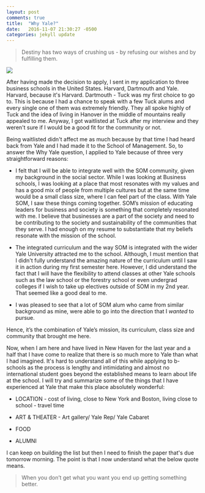 ```yaml
---
layout: post
comments: true
title:  "Why Yale?"
date:   2016-11-07 21:30:27 -0500
categories: jekyll update
---
```


> Destiny has two ways of crushing us - by refusing our wishes and by fulfilling them.

<img src = "http://yaleentrepreneurship.com/wp-content/uploads/2015/07/evans.jpg">

After having made the decision to apply, I sent in my application to three business schools in the United States. Harvard, Dartmouth and Yale. Harvard, because it's Harvard. Dartmouth - Tuck was my first choice to go to. This is because I had a chance to speak with a few Tuck alums and every single one of them was extremely friendly. They all spoke highly of Tuck and the idea of living in Hanover in the middle of mountains really appealed to me. Anyway, I got waitlisted at Tuck after my interview and they weren't sure if I would be a good fit for the community or not.

Being waitlisted didn't affect me as much because by that time I had heard back from Yale and I had made it to the School of Management. So, to answer the Why Yale question, I applied to Yale because of three very straightforward reasons:

* I felt that I will be able to integrate well with the SOM community, given my background in the social sector. While I was looking at Business schools, I was looking at a place that most resonates with my values and has a good mix of people from multiple cultures but at the same time would be a small class size, where I can feel part of the class. With Yale SOM, I saw these things coming together. SOM’s mission of educating leaders for business and society is something that completely resonated with me. I believe that businesses are a part of the society and need to be contributing to the society and sustainability of the communities that they serve. I had enough on my resume to substantiate that my beliefs resonate with the mission of the school.

* The integrated curriculum and the way SOM is integrated with the wider Yale University attracted me to the school. Although, I must mention that I didn't fully understand the amazing nature of the curriculum until I saw it in action during my first semester here. However, I did understand the fact that I will have the flexibility to attend classes at other Yale schools such as the law school or the forestry school or even undergrad colleges if I wish to take up electives outside of SOM in my 2nd year. That seemed like a good deal to me. 

* I was pleased to see that a lot of SOM alum who came from similar background as mine, were able to go into the direction that I *wanted* to pursue.

Hence, it’s the combination of Yale’s mission, its curriculum, class size and community that brought me here. 

Now, when I am here and have lived in New Haven for the last year and a half that I have come to realize that there is so much more to Yale than what I had imagined. It's hard to understand all of this while applying to b-schools as the process is lengthy and intimidating and almost no international student goes beyond the established means to learn about life at the school. I will try and summarize some of the things that I have experienced at Yale that make this place absolutely wonderful:

* LOCATION - cost of living, close to New York and Boston, living close to school - travel time

* ART & THEATER - Art gallery/ Yale Rep/ Yale Cabaret

* FOOD 

* ALUMNI 

I can keep on building the list but then I need to finish the paper that's due tomorrow morning. The point is that I now understand what the below quote means.

> When you don’t get what you want you end up getting something better.


